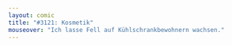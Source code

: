 ```yaml
---
layout: comic
title: "#3121: Kosmetik"
mouseover: "Ich lasse Fell auf Kühlschrankbewohnern wachsen."
---
```

